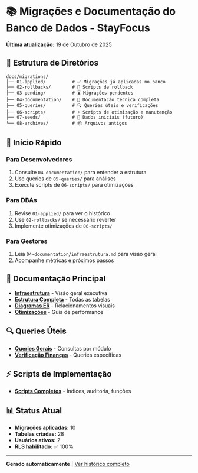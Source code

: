 # 📚 Migrações e Documentação do Banco de Dados - StayFocus

**Última atualização:** 19 de Outubro de 2025

## 📁 Estrutura de Diretórios

```
docs/migrations/
├── 01-applied/          # ✅ Migrações já aplicadas no banco
├── 02-rollbacks/        # 🔄 Scripts de rollback
├── 03-pending/          # ⏳ Migrações pendentes
├── 04-documentation/    # 📖 Documentação técnica completa
├── 05-queries/          # 🔍 Queries úteis e verificações
├── 06-scripts/          # ⚡ Scripts de otimização e manutenção
├── 07-seeds/            # 🌱 Dados iniciais (futuro)
└── 08-archives/         # 📦 Arquivos antigos
```

## 🚀 Início Rápido

### Para Desenvolvedores
1. Consulte `04-documentation/` para entender a estrutura
2. Use queries de `05-queries/` para análises
3. Execute scripts de `06-scripts/` para otimizações

### Para DBAs
1. Revise `01-applied/` para ver o histórico
2. Use `02-rollbacks/` se necessário reverter
3. Implemente otimizações de `06-scripts/`

### Para Gestores
1. Leia `04-documentation/infraestrutura.md` para visão geral
2. Acompanhe métricas e próximos passos

## 📖 Documentação Principal

- **[Infraestrutura](./04-documentation/infraestrutura.md)** - Visão geral executiva
- **[Estrutura Completa](./04-documentation/estrutura-completa-banco.md)** - Todas as tabelas
- **[Diagramas ER](./04-documentation/diagrama-er.md)** - Relacionamentos visuais
- **[Otimizações](./04-documentation/otimizacoes-recomendadas.md)** - Guia de performance

## 🔍 Queries Úteis

- **[Queries Gerais](./05-queries/queries-uteis.sql)** - Consultas por módulo
- **[Verificação Finanças](./05-queries/verificacao-financas.sql)** - Queries específicas

## ⚡ Scripts de Implementação

- **[Scripts Completos](./06-scripts/)** - Índices, auditoria, funções

## 📊 Status Atual

- **Migrações aplicadas:** 10
- **Tabelas criadas:** 28
- **Usuários ativos:** 2
- **RLS habilitado:** ✅ 100%

---

**Gerado automaticamente** | [Ver histórico completo](./01-applied/README.md)

